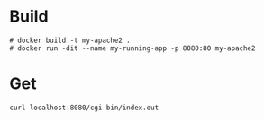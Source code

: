 # Build
```
# docker build -t my-apache2 .
# docker run -dit --name my-running-app -p 8080:80 my-apache2
```

# Get
```
curl localhost:8080/cgi-bin/index.out
```
